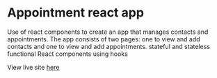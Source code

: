 # Appointment react app
Use of react components to create an app that manages contacts and appointments. The app consists of two pages: one to view and add contacts and one to view and add appointments. stateful and stateless functional React components using hooks


View live site [here](https://fantastic-donut-247e5b.netlify.app)
